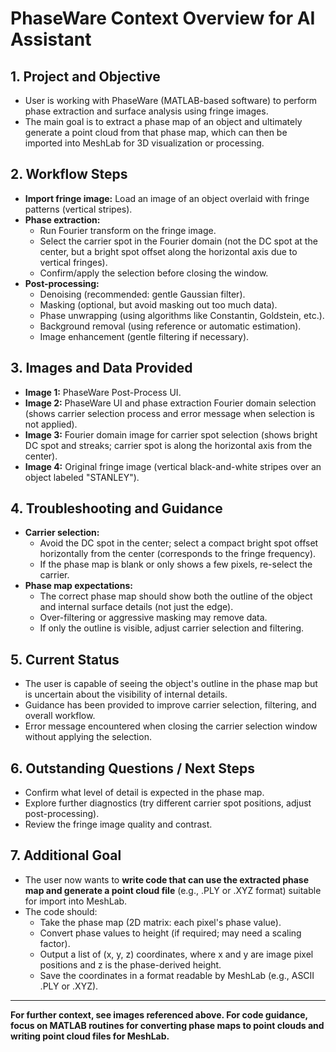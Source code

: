 # PhaseWare Context Overview for AI Assistant

## 1. Project and Objective

- User is working with PhaseWare (MATLAB-based software) to perform phase extraction and surface analysis using fringe images.
- The main goal is to extract a phase map of an object and ultimately generate a point cloud from that phase map, which can then be imported into MeshLab for 3D visualization or processing.

## 2. Workflow Steps

- **Import fringe image:** Load an image of an object overlaid with fringe patterns (vertical stripes).
- **Phase extraction:**  
  - Run Fourier transform on the fringe image.
  - Select the carrier spot in the Fourier domain (not the DC spot at the center, but a bright spot offset along the horizontal axis due to vertical fringes).
  - Confirm/apply the selection before closing the window.
- **Post-processing:**  
  - Denoising (recommended: gentle Gaussian filter).
  - Masking (optional, but avoid masking out too much data).
  - Phase unwrapping (using algorithms like Constantin, Goldstein, etc.).
  - Background removal (using reference or automatic estimation).
  - Image enhancement (gentle filtering if necessary).

## 3. Images and Data Provided

- **Image 1:** PhaseWare Post-Process UI.
- **Image 2:** PhaseWare UI and phase extraction Fourier domain selection (shows carrier selection process and error message when selection is not applied).
- **Image 3:** Fourier domain image for carrier spot selection (shows bright DC spot and streaks; carrier spot is along the horizontal axis from the center).
- **Image 4:** Original fringe image (vertical black-and-white stripes over an object labeled "STANLEY").

## 4. Troubleshooting and Guidance

- **Carrier selection:**  
  - Avoid the DC spot in the center; select a compact bright spot offset horizontally from the center (corresponds to the fringe frequency).
  - If the phase map is blank or only shows a few pixels, re-select the carrier.
- **Phase map expectations:**  
  - The correct phase map should show both the outline of the object and internal surface details (not just the edge).
  - Over-filtering or aggressive masking may remove data.
  - If only the outline is visible, adjust carrier selection and filtering.

## 5. Current Status

- The user is capable of seeing the object's outline in the phase map but is uncertain about the visibility of internal details.
- Guidance has been provided to improve carrier selection, filtering, and overall workflow.
- Error message encountered when closing the carrier selection window without applying the selection.

## 6. Outstanding Questions / Next Steps

- Confirm what level of detail is expected in the phase map.
- Explore further diagnostics (try different carrier spot positions, adjust post-processing).
- Review the fringe image quality and contrast.

## 7. Additional Goal

- The user now wants to **write code that can use the extracted phase map and generate a point cloud file** (e.g., .PLY or .XYZ format) suitable for import into MeshLab.
- The code should:
  - Take the phase map (2D matrix: each pixel's phase value).
  - Convert phase values to height (if required; may need a scaling factor).
  - Output a list of (x, y, z) coordinates, where x and y are image pixel positions and z is the phase-derived height.
  - Save the coordinates in a format readable by MeshLab (e.g., ASCII .PLY or .XYZ).

---

**For further context, see images referenced above. For code guidance, focus on MATLAB routines for converting phase maps to point clouds and writing point cloud files for MeshLab.**